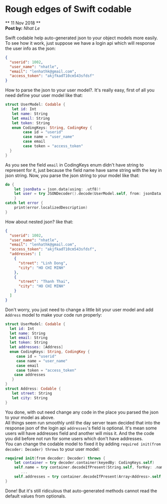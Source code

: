 # Rough edges of Swift codable

** 11 Nov 2018 **  
**Post by:** _Nhat Le_

Swift codable help auto-generated json to your object models more easily.  
To see how it work, just suppose we have a login api which will response the user info as the json:

```json
{
  "userid": 1002,
  "user_name": "nhatle",
  "email": "lenhathk@gmail.com",
  "access_token": "akjfkadT10cm543sfdsf"
}
```

How to parse the json to your user model?. It's really easy, first of all you need define your user model like that:

```swift
struct UserModel: Codable {
   let id: Int
   let name: String
   let email: String
   let token: String
   enum CodingKeys: String, CodingKey {
        case id = "userid"
        case name = "user_name"
        case email
        case token = "access_token"
  }
}
```

As you see the field `email` in CodingKeys enum didn't have string to represent for it, just because the field name have same string with the key in json string. Now, you parse the json string to your model like that:

```swift
do {
    let jsonData = json.data(using: .utf8)!
    let user = try JSONDecoder().decode(UserModel.self, from: jsonData)
    }
catch let error {
    print(error.localizedDescription)
}
```

How about nested json? like that:

```json
{
  "userid": 1002,
  "user_name": "nhatle",
  "email": "lenhathk@gmail.com",
  "access_token": "akjfkadT10cm543sfdsf",
  "addresses": [
    {
      "street": "Linh Dong",
      "city": "HO CHI MINH"
    },
    {
      "street": "Thanh Thai",
      "city": "HO CHI MINH"
    }
  ]
}
```

Don't worry, you just need to change a little bit your user model and add `Address` model to make your code run properly:

```swift
struct UserModel: Codable {
  let id: Int
  let name: String
  let email: String
  let token: String
  let addresses: [Address]
  enum CodingKeys: String, CodingKey {
     case id = "userid"
     case name = "user_name"
     case email
     case token = "access_token"
    case addresses
   }
}
struct Address: Codable {
   let street: String
   let city: String
}
```

You done, with out need change any code in the place you parsed the json to your model as above.  
All things seem run smoothly until the day server team decided that into the response json of the login api `addresses`'s field is optional. It's mean some users will have addresses field and another will miss it. And the the code you did before not run for some users which don't have addresses.  
You can change the codable model to fixed it by adding `required init(from decoder: Decoder) throws` to your user model:

```swift
required init(from decoder: Decoder) throws {
    let container = try decoder.container(keyedBy: CodingKeys.self)
    self.name = try container.decodeIfPresent(String.self, forKey: .name) ?? "Your default value"
       ...
    self.addresses = try container.decodeIfPresent(Array<Address>.self, forKey: .addresses) ?? []
}
```

Done! But it's still ridiculous that auto-generated methods cannot read the default values from optionals.

